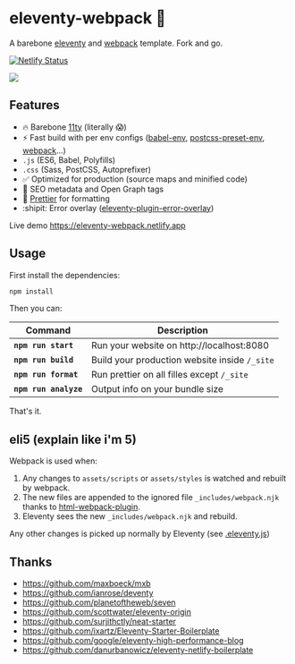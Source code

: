 # eleventy-webpack :balloon:

A barebone [eleventy](https://www.11ty.dev/) and [webpack](https://webpack.js.org/) template. Fork and go.

[![Netlify Status](https://api.netlify.com/api/v1/badges/c952af3b-547a-40a6-a999-a7966a846b2c/deploy-status)](https://app.netlify.com/sites/eleventy-webpack/deploys)

![](https://user-images.githubusercontent.com/447956/82975961-e47f6680-9fab-11ea-9c5c-cdfb6ef2932c.png)

## Features

- :fire: Barebone [11ty](https://www.11ty.dev/) (literally :scream:)
- :zap: Fast build with per env configs ([babel-env](https://babeljs.io/docs/en/babel-preset-env), [postcss-preset-env](https://github.com/csstools/postcss-preset-env), [webpack](https://webpack.js.org/configuration/#use-different-configuration-file)...)
- `.js` (ES6, Babel, Polyfills)
- `.css` (Sass, PostCSS, Autoprefixer)
- :white_check_mark: Optimized for production (source maps and minified code)
- :robot: SEO metadata and Open Graph tags
- :art: [Prettier](https://prettier.io/) for formatting
- :shipit: Error overlay ([eleventy-plugin-error-overlay](https://github.com/stevenpetryk/eleventy-plugin-error-overlay))

Live demo https://eleventy-webpack.netlify.app

## Usage

First install the dependencies:

```sh
npm install
```

Then you can:

| Command               | Description                                  |
| --------------------- | -------------------------------------------- |
| **`npm run start`**   | Run your website on http://localhost:8080    |
| **`npm run build`**   | Build your production website inside `/_site` |
| **`npm run format`**  | Run prettier on all filles except `/_site`    |
| **`npm run analyze`** | Output info on your bundle size              |

That's it.

## eli5 (explain like i'm 5)

Webpack is used when:

1. Any changes to `assets/scripts` or `assets/styles` is watched and rebuilt by webpack.
1. The new files are appended to the ignored file `_includes/webpack.njk` thanks to [html-webpack-plugin](https://github.com/jantimon/html-webpack-plugin).
1. Eleventy sees the new `_includes/webpack.njk` and rebuild.

Any other changes is picked up normally by Eleventy (see [.eleventy.js](.eleventy.js))

## Thanks

- https://github.com/maxboeck/mxb
- https://github.com/ianrose/deventy
- https://github.com/planetoftheweb/seven
- https://github.com/scottwater/eleventy-origin
- https://github.com/surjithctly/neat-starter
- https://github.com/ixartz/Eleventy-Starter-Boilerplate
- https://github.com/google/eleventy-high-performance-blog
- https://github.com/danurbanowicz/eleventy-netlify-boilerplate
